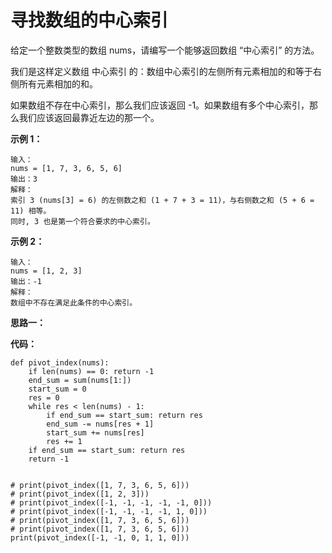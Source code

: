 # 寻找数组的中心索引

给定一个整数类型的数组 nums，请编写一个能够返回数组 “中心索引” 的方法。

我们是这样定义数组 中心索引 的：数组中心索引的左侧所有元素相加的和等于右侧所有元素相加的和。

如果数组不存在中心索引，那么我们应该返回 -1。如果数组有多个中心索引，那么我们应该返回最靠近左边的那一个。

**示例 1：**

```
输入：
nums = [1, 7, 3, 6, 5, 6]
输出：3
解释：
索引 3 (nums[3] = 6) 的左侧数之和 (1 + 7 + 3 = 11)，与右侧数之和 (5 + 6 = 11) 相等。
同时, 3 也是第一个符合要求的中心索引。
```

**示例 2：**

```
输入：
nums = [1, 2, 3]
输出：-1
解释：
数组中不存在满足此条件的中心索引。
```

**思路一：**



**代码：**

```
def pivot_index(nums):
    if len(nums) == 0: return -1
    end_sum = sum(nums[1:])
    start_sum = 0
    res = 0
    while res < len(nums) - 1:
        if end_sum == start_sum: return res
        end_sum -= nums[res + 1]
        start_sum += nums[res]
        res += 1
    if end_sum == start_sum: return res
    return -1


# print(pivot_index([1, 7, 3, 6, 5, 6]))
# print(pivot_index([1, 2, 3]))
# print(pivot_index([-1, -1, -1, -1, -1, 0]))
# print(pivot_index([-1, -1, -1, -1, 1, 0]))
# print(pivot_index([1, 7, 3, 6, 5, 6]))
# print(pivot_index([1, 7, 3, 6, 5, 6]))
print(pivot_index([-1, -1, 0, 1, 1, 0]))
```